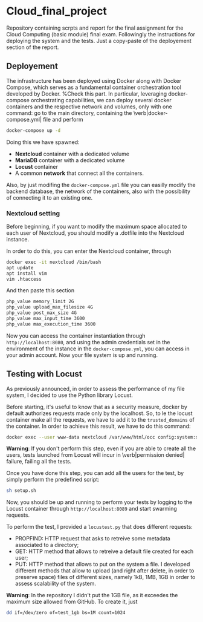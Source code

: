 # Cloud_final_project
Repository containing scrpts and report for the final assignment for the Cloud Computing (basic module) final exam.
Followingly the instructions for deploying the system and the tests. Just a copy-paste of the deployement section of the report.

## Deployement
The infrastructure has been deployed using Docker along with Docker Compose, which serves as a fundamental container orchestration tool developed by Docker. %Check this part.
In particular, leveraging docker-compose orchestrating capabilities, we can deploy several docker containers and the respective network and volumes, only with one command: go to the main directory, containing the \verb|docker-compose.yml| file and perform

```bash
docker-compose up -d
```

Doing this we have spawned:
- **Nextcloud** container with a dedicated volume
- **MariaDB** container with a dedicated volume
- **Locust** container
- A common **network** that connect all the containers.

Also, by just modifing the `docker-compose.yml` file you can easilly modify the backend database, the network of the containers, also with the possibility of connecting it to an existing one.

### Nextcloud setting
Before beginning, if you want to modify the maximum space allocated to each user of Nextcloud, you should modify a .dotfile into the Nextcloud instance.

In order to do this, you can enter the Nextcloud container, through
```bash
docker exec -it nextcloud /bin/bash
apt update
apt install vim
vim .htaccess
```
And then paste this section
```bash
php_value memory_limit 2G
php_value upload_max_filesize 4G
php_value post_max_size 4G
php_value max_input_time 3600
php_value max_execution_time 3600
```

Now you can access the container instantiation through `http://localhost:8080`, and using the admin credentials set in the environment of the instance in the `docker-compose.yml`, you can access in your admin account.
Now your file system is up and running.

## Testing with Locust
As previously announced, in order to assess the performance of my file system, I decided to use the Python library Locust.

Before starting, it's useful to know that as a security measure, docker by default authorizes requests made only by the localhost. So, to le the locust container make all the requests, we have to add it to the `trusted_domains` of the container. In order to achieve this result, we have to do this command:
```bash
docker exec --user www-data nextcloud /var/www/html/occ config:system:set trusted_domains 1 --value=nextcloud
```

**Warning**: If you don't perform this step, even if you are able to create all the users, tests launched from Locust will incur in \verb|permission denied| failure, failing all the tests.

Once you have done this step, you can add all the users for the test, by simply perform the predefined script:
```bash
sh setup.sh
```

Now, you should be up and running to perform your tests by logging to the Locust container through `http://localhost:8089` and start swarming requests.

To perform the test, I provided a `locustest.py` that does different requests:

- PROPFIND: HTTP request that asks to retreive some metadata associated to a directory;
- GET: HTTP method that allows to retreive a default file created for each user;
- PUT: HTTP method that allows to put on the system a file. I developed different methods that allow to upload (and right after delete, in order to preserve space) files of different sizes, namely 1kB, 1MB, 1GB in order to assess scalability of the system.


**Warning**: In the repository I didn't put the 1GB file, as it exceedes the maximum size allowed from GitHub. To create it, just
```bash
dd if=/dev/zero of=test_1gb bs=1M count=1024
```


